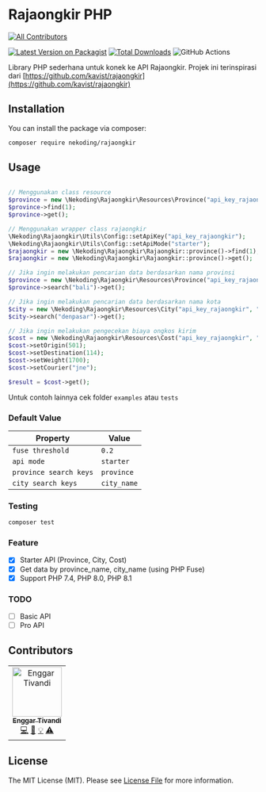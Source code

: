 # Rajaongkir PHP
<!-- ALL-CONTRIBUTORS-BADGE:START - Do not remove or modify this section -->
[![All Contributors](https://img.shields.io/badge/all_contributors-1-orange.svg?style=flat-square)](#contributors-)
<!-- ALL-CONTRIBUTORS-BADGE:END -->

[![Latest Version on Packagist](https://img.shields.io/packagist/v/nekoding/rajaongkir.svg?style=flat-square)](https://packagist.org/packages/nekoding/rajaongkir)
[![Total Downloads](https://img.shields.io/packagist/dt/nekoding/rajaongkir.svg?style=flat-square)](https://packagist.org/packages/nekoding/rajaongkir)
![GitHub Actions](https://github.com/nekoding/rajaongkir/actions/workflows/main.yml/badge.svg)

Library PHP sederhana untuk konek ke API Rajaongkir. Projek ini terinspirasi dari [https://github.com/kavist/rajaongkir](https://github.com/kavist/rajaongkir)

## Installation

You can install the package via composer:

```bash
composer require nekoding/rajaongkir
```

## Usage

```php

// Menggunakan class resource
$province = new \Nekoding\Rajaongkir\Resources\Province("api_key_rajaongkir", "api_mode");
$province->find(1);
$province->get();

// Menggunakan wrapper class rajaongkir
\Nekoding\Rajaongkir\Utils\Config::setApiKey("api_key_rajaongkir");
\Nekoding\Rajaongkir\Utils\Config::setApiMode("starter");
$rajaongkir = new \Nekoding\Rajaongkir\Rajaongkir::province()->find(1);
$rajaongkir = new \Nekoding\Rajaongkir\Rajaongkir::province()->get();

// Jika ingin melakukan pencarian data berdasarkan nama provinsi
$province = new \Nekoding\Rajaongkir\Resources\Province("api_key_rajaongkir", "api_mode");
$province->search("bali")->get();

// Jika ingin melakukan pencarian data berdasarkan nama kota
$city = new \Nekoding\Rajaongkir\Resources\City("api_key_rajaongkir", "api_mode");
$city->search("denpasar")->get();

// Jika ingin melakukan pengecekan biaya ongkos kirim
$cost = new \Nekoding\Rajaongkir\Resources\Cost("api_key_rajaongkir", "api_mode");
$cost->setOrigin(501);
$cost->setDestination(114);
$cost->setWeight(1700);
$cost->setCourier("jne");

$result = $cost->get();
```

Untuk contoh lainnya cek folder `examples` atau `tests`

### Default Value

| Property    | Value       | 
| ----------- | ----------- |
| `fuse threshold` | `0.2`       | 
| `api mode`  | `starter`   |
| `province search keys`  | `province`   |
| `city search keys`  | `city_name`   |

### Testing

```bash
composer test
```

### Feature

- [x] Starter API (Province, City, Cost)
- [x] Get data by province_name, city_name (using PHP Fuse)
- [x] Support PHP 7.4, PHP 8.0, PHP 8.1

### TODO

- [ ] Basic API
- [ ] Pro API

## Contributors

<!-- ALL-CONTRIBUTORS-LIST:START - Do not remove or modify this section -->
<!-- prettier-ignore-start -->
<!-- markdownlint-disable -->
<table>
  <tbody>
    <tr>
      <td align="center"><a href="https://blog.enggartivandi.com"><img src="https://avatars.githubusercontent.com/u/64598048?v=4?s=100" width="100px;" alt="Enggar Tivandi"/><br /><sub><b>Enggar Tivandi</b></sub></a><br /><a href="https://github.com/nekoding/rajaongkir/commits?author=nekoding" title="Code">💻</a> <a href="https://github.com/nekoding/rajaongkir/commits?author=nekoding" title="Documentation">📖</a> <a href="#example-nekoding" title="Examples">💡</a> <a href="https://github.com/nekoding/rajaongkir/commits?author=nekoding" title="Tests">⚠️</a></td>
    </tr>
  </tbody>
</table>

<!-- markdownlint-restore -->
<!-- prettier-ignore-end -->

<!-- ALL-CONTRIBUTORS-LIST:END -->
<!-- prettier-ignore-start -->
<!-- markdownlint-disable -->

<!-- markdownlint-restore -->
<!-- prettier-ignore-end -->

<!-- ALL-CONTRIBUTORS-LIST:END -->

## License

The MIT License (MIT). Please see [License File](LICENSE.md) for more information.
